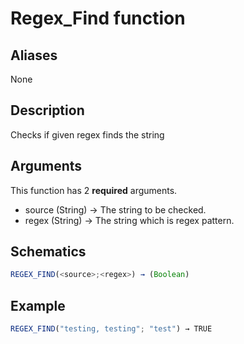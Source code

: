 # Regex_Find function

## Aliases

None

## Description

Checks if given regex finds the string

## Arguments

This function has 2 **required** arguments.

- source (String) → The string to be checked.
- regex (String) → The string which is regex pattern.

## Schematics

```js
REGEX_FIND(<source>;<regex>) → (Boolean)
```

## Example

```js
REGEX_FIND("testing, testing"; "test") → TRUE
```

